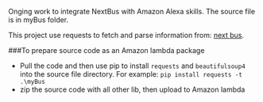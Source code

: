 Onging work to integrate NextBus with Amazon Alexa skills. The source file is in myBus folder.

This project use requests to fetch and parse information from: [next bus](https://www.nextbus.com).

###To prepare source code as an Amazon lambda package
- Pull the code and then use pip to install `requests` and `beautifulsoup4` into the source file directory. For example:
`pip install requests -t .\myBus`
- zip the source code with all other lib, then upload to Amazon lambda

